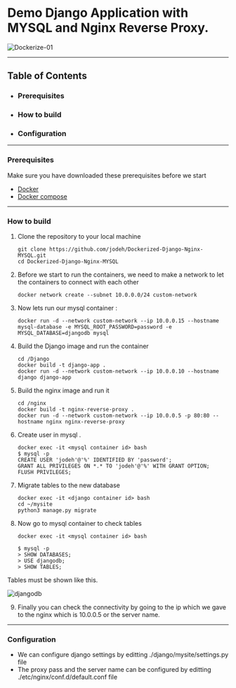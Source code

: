 # Demo Django Application with MYSQL and Nginx Reverse Proxy.

![Dockerize-01](https://github.com/jodeh/Dockerized-Django-Nginx-MYSQL/assets/80529706/028acd0c-95be-4a68-8b1a-9550db43c9ef)

<hr>

## Table of Contents
* ### Prerequisites
* ### How to build
* ### Configuration
<hr>

### Prerequisites
Make sure you have downloaded these prerequisites before we start 
* [Docker](https://docs.docker.com/get-docker/)
* [Docker compose](https://docs.docker.com/compose/install/)
<hr>

### How to build
 
  1. Clone the repository to your local machine

     ```
     git clone https://github.com/jodeh/Dockerized-Django-Nginx-MYSQL.git
     cd Dockerized-Django-Nginx-MYSQL
     ```
  2. Before we start to run the containers, we need to make a network to let the containers to connect with each other

     ```
     docker network create --subnet 10.0.0.0/24 custom-network
     ```
  3. Now lets run our mysql container :

     ```
     docker run -d --network custom-network --ip 10.0.0.15 --hostname mysql-database -e MYSQL_ROOT_PASSWORD=password -e MYSQL_DATABASE=djangodb mysql
     ```

  4. Build the Django image and run the container
     ```
     cd /Django
     docker build -t django-app .
     docker run -d --network custom-network --ip 10.0.0.10 --hostname django django-app
     ```
  5. Build the nginx image and run it
       ```
       cd /nginx
       docker build -t nginx-reverse-proxy .
       docker run -d --network custom-network --ip 10.0.0.5 -p 80:80 --hostname nginx nginx-reverse-proxy  
        ```
     
  6. Create user in mysql .
       ```
       docker exec -it <mysql container id> bash
       $ mysql -p
       CREATE USER 'jodeh'@'%' IDENTIFIED BY 'password';
       GRANT ALL PRIVILEGES ON *.* TO 'jodeh'@'%' WITH GRANT OPTION;
       FLUSH PRIVILEGES;
       ```
 7. Migrate tables to the new database
       ```
       docker exec -it <django container id> bash
       cd ~/mysite
       python3 manage.py migrate
       ```
  7. Now go to mysql container to check tables
     ```
     docker exec -it <mysql container id> bash
     
     $ mysql -p
     > SHOW DATABASES;
     > USE djangodb;
     > SHOW TABLES;
     ```
   Tables must be shown like this.
   
   ![djangodb](https://github.com/jodeh/Dockerized-Django-Nginx-MYSQL/assets/80529706/e7de7bf2-4c24-4a4a-858a-48264800cbfd)

  9. Finally you can check the connectivity by going to the ip which we gave to the nginx which is 10.0.0.5 or the server name.

<hr>

### Configuration
  * We can configure django settings by editting ./django/mysite/settings.py file
  * The proxy pass and the server name can be configured by editting ./etc/nginx/conf.d/default.conf file

